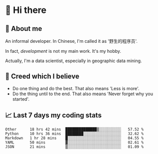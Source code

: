 # 👋 Hi there

## :speech_balloon: About me

An informal developer. In Chinese, I'm called it as '野生的程序员'.

In fact, _development_ is not my main work. It's my hobby.

Actually, I'm a data scientist, especially in geographic data mining.

## :see_no_evil: Creed which I believe

- Do one thing and do the best. That also means 'Less is more'.
- Do the thing until to the end. That also means 'Never forget why you started'.

## :chart_with_upwards_trend: Last 7 days my coding stats

<!--START_SECTION:waka-->
```text
Other      18 hrs 42 mins  ██████████████▒░░░░░░░░░░   57.52 % 
Python     10 hrs 36 mins  ████████░░░░░░░░░░░░░░░░░   32.62 % 
Markdown   1 hr 28 mins    █░░░░░░░░░░░░░░░░░░░░░░░░   04.55 % 
YAML       50 mins         ▓░░░░░░░░░░░░░░░░░░░░░░░░   02.61 % 
JSON       21 mins         ▒░░░░░░░░░░░░░░░░░░░░░░░░   01.09 % 
```
<!--END_SECTION:waka-->
